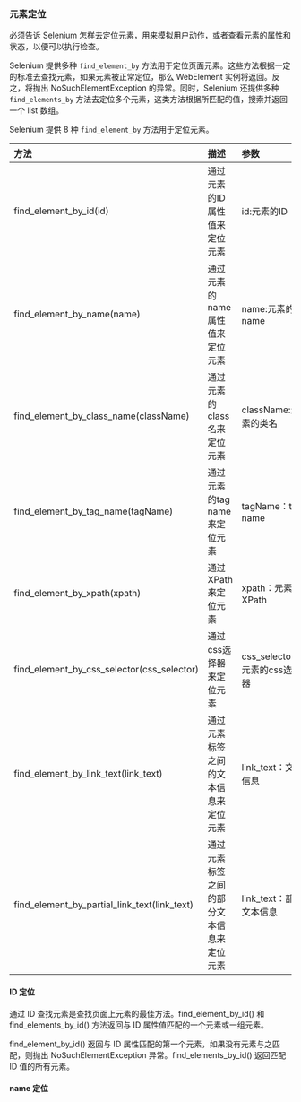 ### 元素定位

必须告诉 Selenium 怎样去定位元素，用来模拟用户动作，或者查看元素的属性和状态，以便可以执行检查。

Selenium 提供多种 `find_element_by` 方法用于定位页面元素。这些方法根据一定的标准去查找元素，如果元素被正常定位，那么 WebElement 实例将返回。反之，将抛出 NoSuchElementException 的异常。同时，Selenium 还提供多种 `find_elements_by` 方法去定位多个元素，这类方法根据所匹配的值，搜索并返回一个 list 数组。

Selenium 提供 8 种 `find_element_by` 方法用于定位元素。

| 方法                                         | 描述                                     | 参数                          |                           示例                            |
| :------------------------------------------- | :--------------------------------------- | :---------------------------- | :-------------------------------------------------------: |
| find_element_by_id(id)                       | 通过元素的ID属性值来定位元素             | id:元素的ID                   |            driver.find_element_by_id('search')            |
| find_element_by_name(name)                   | 通过元素的name属性值来定位元素           | name:元素的name               |             driver.find_element_by_name('x')              |
| find_element_by_class_name(className)        | 通过元素的class名来定位元素              | className:元素的类名          |      driver.find_element_by_class_name('input-text')      |
| find_element_by_tag_name(tagName)            | 通过元素的tag name 来定位元素            | tagName：tag name             |         driver.find_element_by_tag_name('input')          |
| find_element_by_xpath(xpath)                 | 通过XPath来定位元素                      | xpath：元素的XPath            | driver.find_element_by_xpath('//form[0]/div[0]/input[0]') |
| find_element_by_css_selector(css_selector)   | 通过css选择器来定位元素                  | css_selector：元素的css选择器 |      driver.find_element_by_css_selector('#search')       |
| find_element_by_link_text(link_text)         | 通过元素标签之间的文本信息来定位元素     | link_text：文本信息           |        driver.find_element_by_link_text('Log In')         |
| find_element_by_partial_link_text(link_text) | 通过元素标签之间的部分文本信息来定位元素 | link_text：部分文本信息       |      driver.find_element_by_partial_link_text('Log')      |

#### ID 定位

通过 ID 查找元素是查找页面上元素的最佳方法。find_element_by_id() 和 find_elements_by_id() 方法返回与 ID 属性值匹配的一个元素或一组元素。

find_element_by_id() 返回与 ID 属性匹配的第一个元素，如果没有元素与之匹配，则抛出 NoSuchElementException 异常。find_elements_by_id() 返回匹配 ID 值的所有元素。

#### name 定位

